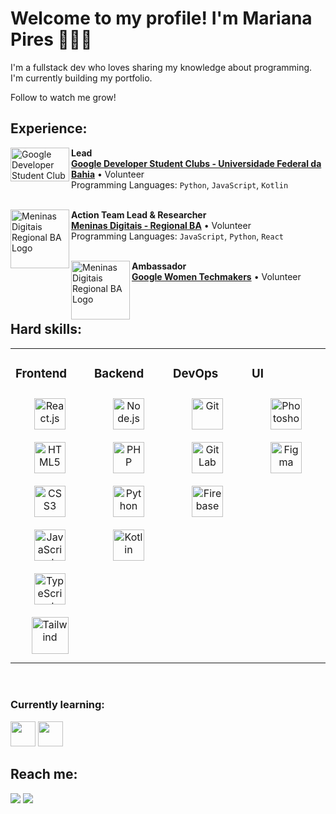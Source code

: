 # Welcome to my profile! I'm Mariana Pires 👩🏽‍💻

I'm a fullstack dev who loves sharing my knowledge about programming. I'm currently building my portfolio.

Follow to watch me grow!

## Experience:

[<img align="left" height="54px" width="94px" alt="Google Developer Student Club Logo" src="https://studentorgs.engineering.asu.edu/wp-content/uploads/sites/35/2023/01/GDSC-Crop.png"/>](https://gdsc.community.dev/universidade-federal-da-bahia/)

**Lead** \
[**Google Developer Student Clubs - Universidade Federal da Bahia**](https://gdsc.community.dev/universidade-federal-da-bahia/) • Volunteer \
Programming Languages: `Python`, `JavaScript`, `Kotlin`\
<br/>

[<img align="left" height="94px" width="94px" alt="Meninas Digitais Regional BA Logo" src="https://encrypted-tbn0.gstatic.com/images?q=tbn:ANd9GcRNoiOBn1bqTVQJYxdJwhUtLbDiI4RA53YLaKkwLiyriDxVNYhW1btKp5I7e1R6rWUTeog&usqp=CAU"/>](https://meninas.sbc.org.br/portfolio-3/meninas-digitais-regional-bahia/)

**Action Team Lead & Researcher** \
[**Meninas Digitais - Regional BA**](https://meninas.sbc.org.br/portfolio-3/meninas-digitais-regional-bahia/) • Volunteer \
Programming Languages: `JavaScript`, `Python`, `React`\
<br/>

[<img align="left" height="94px" width="94px" alt="Meninas Digitais Regional BA Logo" src="https://yt3.googleusercontent.com/ytc/AOPolaQ585FAI5dSwhkR5COb0GAfvltSH6hHXsLjTEv1Lw=s900-c-k-c0x00ffffff-no-rj"/>](https://meninas.sbc.org.br/portfolio-3/meninas-digitais-regional-bahia/)

**Ambassador** \
[**Google Women Techmakers**](https://developers.google.com/womentechmakers?hl=pt-br) • Volunteer \
<br/> <br/>

## Hard skills:

<table><tr><td valign="top" width="25%">

### Frontend

<div align="center">

<img style="margin: 10px" src="https://cdn.jsdelivr.net/gh/devicons/devicon/icons/react/react-original.svg" alt="React.js" height="50"/>
<img style="margin: 10px" src="https://profilinator.rishav.dev/skills-assets/html5-original-wordmark.svg" alt="HTML5" height="50" />  
<img style="margin: 10px" src="https://profilinator.rishav.dev/skills-assets/css3-original-wordmark.svg" alt="CSS3" height="50" />  
<img style="margin: 10px" src="https://profilinator.rishav.dev/skills-assets/javascript-original.svg" alt="JavaScript" height="50" />  
<img style="margin: 10px" src="https://profilinator.rishav.dev/skills-assets/typescript-original.svg" alt="TypeScript" height="50" />  
          
 <img style="margin: 10px" src="https://cdn.jsdelivr.net/gh/devicons/devicon/icons/tailwindcss/tailwindcss-plain.svg" alt="Tailwind" height="59" />
          
</div>

</td><td valign="top" width="25%">

### Backend

<div align="center">  
<img style="margin: 10px" src="https://cdn.jsdelivr.net/gh/devicons/devicon/icons/nodejs/nodejs-original.svg" alt="Node.js" height="50" />  
 
<img style="margin: 10px" src="https://profilinator.rishav.dev/skills-assets/php-original.svg" alt="PHP" height="50" />  
<img style="margin: 10px" src="https://profilinator.rishav.dev/skills-assets/python-original.svg" alt="Python" height="50" />  
<img style="margin: 10px" src="https://cdn.jsdelivr.net/gh/devicons/devicon/icons/kotlin/kotlin-original.svg" alt="Kotlin" height="50" />  
</div>

</td><td valign="top" width="25%">

### DevOps

<div align="center">  
<img style="margin: 10px" src="https://profilinator.rishav.dev/skills-assets/git-scm-icon.svg" alt="Git" height="50" />  
<img style="margin: 10px" src="https://profilinator.rishav.dev/skills-assets/gitlab.svg" alt="GitLab" height="50" />

<img style="margin: 10px" src="https://profilinator.rishav.dev/skills-assets/firebase.png" alt="Firebase" height="50" />   
</div>

</td><td valign="top" width="25%">

### UI

<div align="center">  
          
<img style="margin: 10px" src="https://cdn.jsdelivr.net/gh/devicons/devicon/icons/photoshop/photoshop-plain.svg" alt="Photoshop" height="50" />  
<img style="margin: 10px" src="https://cdn.jsdelivr.net/gh/devicons/devicon/icons/figma/figma-original.svg" alt="Figma" height="50" />
</div>

</td></tr></table>

<br/>

### Currently learning:
<img src="https://cdn.jsdelivr.net/gh/devicons/devicon/icons/python/python-original.svg" width=40/> <img src="https://cdn.jsdelivr.net/gh/devicons/devicon/icons/googlecloud/googlecloud-original.svg" width=40/>

## Reach me:

<div>
<a href = "mailto:mariana.pires@ufba.br"><img loading="lazy" src="https://img.shields.io/badge/Gmail-D14836?style=for-the-badge&logo=gmail&logoColor=white" target="_blank"></a>
<a href="https://www.linkedin.com/in/mariana-pires-dev" target="_blank"><img loading="lazy" src="https://img.shields.io/badge/-LinkedIn-%230077B5?style=for-the-badge&logo=linkedin&logoColor=white" target="_blank"></a>   
</div>
